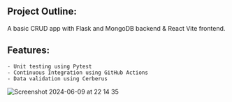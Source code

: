 ## Project Outline:
A basic CRUD app with Flask and MongoDB backend & React Vite frontend. 

## Features:
    - Unit testing using Pytest
    - Continuous Integration using GitHub Actions
    - Data validation using Cerberus
![Screenshot 2024-06-09 at 22 14 35](https://github.com/UhOhSpiders/bill-of-materials/assets/78114230/bb2b9bc5-0947-413a-9c21-bdf509556688)
